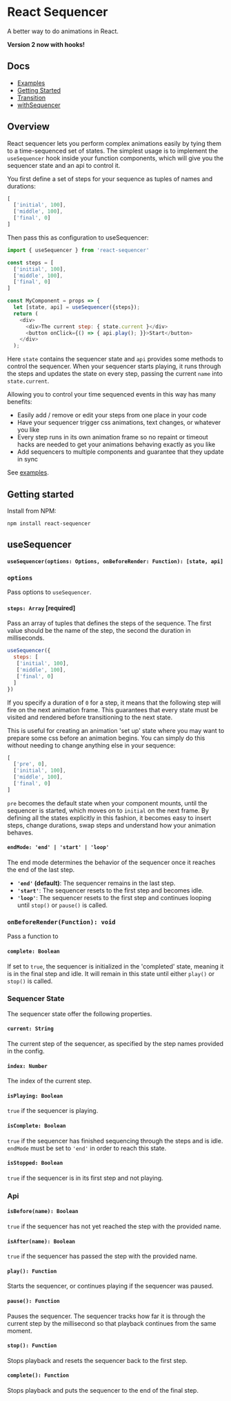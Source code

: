 # React Sequencer

A better way to do animations in React.

**Version 2 now with hooks!**

## Docs

- [Examples](https://amized.github.io/react-sequencer/)
- [Getting Started](#getting-started)
- [Transition](#transition)
- [withSequencer](#with-sequencer)

## Overview

React sequencer lets you perform complex animations easily by tying them to a time-sequenced set of states. The simplest usage is to implement the `useSequencer` hook inside your function components, which will give you the sequencer state and an api to control it.

You first define a set of steps for your sequence as tuples of names and durations:

```javascript
[
  ['initial', 100], 
  ['middle', 100], 
  ['final', 0]
]
```
Then pass this as configuration to useSequencer:

```javascript
import { useSequencer } from 'react-sequencer'

const steps = [
  ['initial', 100], 
  ['middle', 100], 
  ['final', 0]
]

const MyComponent = props => {
  let [state, api] = useSequencer({steps});
  return (
	<div>
	  <div>The current step: { state.current }</div>
	  <button onClick={() => { api.play(); }}>Start</button>
	</div>
  );
```
Here `state` contains the sequencer state and `api` provides some methods to control the sequencer. When your sequencer starts playing, it runs through the steps and updates the state on every step, passing the current `name` into `state.current`. 


Allowing you to control your time sequenced events in this way has many benefits:

* Easily add / remove or edit your steps from one place in your code
* Have your sequencer trigger css animations, text changes, or whatever you like
* Every step runs in its own animation frame so no repaint or timeout hacks are needed to get your animations behaving exactly as you like
* Add sequencers to multiple components and guarantee that they update in sync

See [examples](https://amized.github.io/react-sequencer/).

<a name="getting-started"></a>

## Getting started

Install from NPM:

```
npm install react-sequencer
```

<a name="with-sequencer"></a>

## useSequencer

#### `useSequencer(options: Options, onBeforeRender: Function): [state, api]`


### `options`

Pass options to `useSequencer`.

#### `steps: Array` [required]

Pass an array of tuples that defines the steps of the sequence. The first value should be the name of the step, the second the duration in milliseconds.

```javascript
useSequencer({
  steps: [
   ['initial', 100], 
   ['middle', 100], 
   ['final', 0]
  ]
})
```

If you specify a duration of `0` for a step, it means that the following step will fire on the next animation frame. This guarantees that every state must be visited and rendered before transitioning to the next state.

This is useful for creating an animation 'set up' state where you may want to prepare some css before an animation begins. You can simply do this without needing to change anything else in your sequence:

```javascript
[
  ['pre', 0], 
  ['initial', 100], 
  ['middle', 100], 
  ['final', 0]
]
```

`pre` becomes the default state when your component mounts, until the sequencer is started, which moves on to `initial` on the next frame. By defining all the states explicitly in this fashion, it becomes easy to insert steps, change durations, swap steps and understand how your animation behaves.

#### `endMode: 'end' | 'start' | 'loop'`

The end mode determines the behavior of the sequencer once it reaches the end of the last step.

* **`'end'` (default)**: The sequencer remains in the last step.
* **`'start'`**: The sequencer resets to the first step and becomes idle.
* **`'loop'`**: The sequencer resets to the first step and continues looping until `stop()` or `pause()` is called.

### `onBeforeRender(Function): void`

Pass a function to 


#### `complete: Boolean`

If set to `true`, the sequencer is initialized in the 'completed' state, meaning it is in the final step and idle. It will remain in this state until either `play()` or `stop()` is called.

### Sequencer State

The sequencer state offer the following properties.

#### `current: String`

The current step of the sequencer, as specified by the step names provided in the config.

#### `index: Number`

The index of the current step.

#### `isPlaying: Boolean`

`true` if the sequencer is playing.

#### `isComplete: Boolean`

`true` if the sequencer has finished sequencing through the steps and is idle. `endMode` must be set to `'end'` in order to reach this state.

#### `isStopped: Boolean`

`true` if the sequencer is in its first step and not playing.

### Api

#### `isBefore(name): Boolean`

`true` if the sequencer has not yet reached the step with the provided name.

#### `isAfter(name): Boolean`

`true` if the sequencer has passed the step with the provided name.

#### `play(): Function`

Starts the sequencer, or continues playing if the sequencer was paused.

#### `pause(): Function`

Pauses the sequencer. The sequencer tracks how far it is through the current step by the millisecond so that playback continues from the same moment.

#### `stop(): Function`

Stops playback and resets the sequencer back to the first step.

#### `complete(): Function`

Stops playback and puts the sequencer to the end of the final step.
